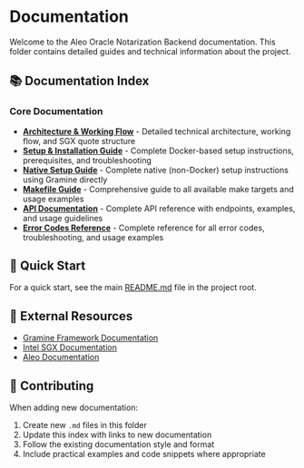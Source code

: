 # Documentation

Welcome to the Aleo Oracle Notarization Backend documentation. This folder contains detailed guides and technical information about the project.

## 📚 Documentation Index

### Core Documentation
- **[Architecture & Working Flow](architecture.md)** - Detailed technical architecture, working flow, and SGX quote structure
- **[Setup & Installation Guide](setup-guide.md)** - Complete Docker-based setup instructions, prerequisites, and troubleshooting
- **[Native Setup Guide](native-setup-guide.md)** - Complete native (non-Docker) setup instructions using Gramine directly
- **[Makefile Guide](makefile-guide.md)** - Comprehensive guide to all available make targets and usage examples
- **[API Documentation](api-documentation.md)** - Complete API reference with endpoints, examples, and usage guidelines
- **[Error Codes Reference](error-codes.md)** - Complete reference for all error codes, troubleshooting, and usage examples

## 🚀 Quick Start

For a quick start, see the main [README.md](../README.md) file in the project root.

## 🔗 External Resources

- [Gramine Framework Documentation](https://gramine.readthedocs.io/en/stable/)
- [Intel SGX Documentation](https://www.intel.com/content/www/us/en/developer/tools/software-guard-extensions/overview.html)
- [Aleo Documentation](https://developer.aleo.org/)

## 📝 Contributing

When adding new documentation:
1. Create new `.md` files in this folder
2. Update this index with links to new documentation
3. Follow the existing documentation style and format
4. Include practical examples and code snippets where appropriate 